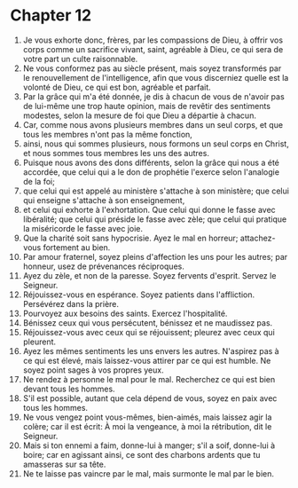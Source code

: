 # Chapter 12

1. Je vous exhorte donc, frères, par les compassions de Dieu, à offrir vos corps comme un sacrifice vivant, saint, agréable à Dieu, ce qui sera de votre part un culte raisonnable.
2. Ne vous conformez pas au siècle présent, mais soyez transformés par le renouvellement de l'intelligence, afin que vous discerniez quelle est la volonté de Dieu, ce qui est bon, agréable et parfait.
3. Par la grâce qui m'a été donnée, je dis à chacun de vous de n'avoir pas de lui-même une trop haute opinion, mais de revêtir des sentiments modestes, selon la mesure de foi que Dieu a départie à chacun.
4. Car, comme nous avons plusieurs membres dans un seul corps, et que tous les membres n'ont pas la même fonction,
5. ainsi, nous qui sommes plusieurs, nous formons un seul corps en Christ, et nous sommes tous membres les uns des autres.
6. Puisque nous avons des dons différents, selon la grâce qui nous a été accordée, que celui qui a le don de prophétie l'exerce selon l'analogie de la foi;
7. que celui qui est appelé au ministère s'attache à son ministère; que celui qui enseigne s'attache à son enseignement,
8. et celui qui exhorte à l'exhortation. Que celui qui donne le fasse avec libéralité; que celui qui préside le fasse avec zèle; que celui qui pratique la miséricorde le fasse avec joie.
9. Que la charité soit sans hypocrisie. Ayez le mal en horreur; attachez-vous fortement au bien.
10. Par amour fraternel, soyez pleins d'affection les uns pour les autres; par honneur, usez de prévenances réciproques.
11. Ayez du zèle, et non de la paresse. Soyez fervents d'esprit. Servez le Seigneur.
12. Réjouissez-vous en espérance. Soyez patients dans l'affliction. Persévérez dans la prière.
13. Pourvoyez aux besoins des saints. Exercez l'hospitalité.
14. Bénissez ceux qui vous persécutent, bénissez et ne maudissez pas.
15. Réjouissez-vous avec ceux qui se réjouissent; pleurez avec ceux qui pleurent.
16. Ayez les mêmes sentiments les uns envers les autres. N'aspirez pas à ce qui est élevé, mais laissez-vous attirer par ce qui est humble. Ne soyez point sages à vos propres yeux.
17. Ne rendez à personne le mal pour le mal. Recherchez ce qui est bien devant tous les hommes.
18. S'il est possible, autant que cela dépend de vous, soyez en paix avec tous les hommes.
19. Ne vous vengez point vous-mêmes, bien-aimés, mais laissez agir la colère; car il est écrit: À moi la vengeance, à moi la rétribution, dit le Seigneur.
20. Mais si ton ennemi a faim, donne-lui à manger; s'il a soif, donne-lui à boire; car en agissant ainsi, ce sont des charbons ardents que tu amasseras sur sa tête.
21. Ne te laisse pas vaincre par le mal, mais surmonte le mal par le bien.

